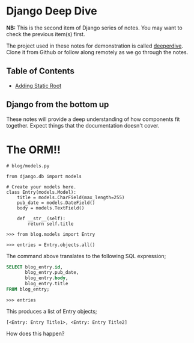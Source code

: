 # Django Deep Dive
**NB:** This is the second item of Django series of notes. You may want to check the previous item(s) first.

The project used in these notes for demonstration is called [deeperdive](http:// 'deeperdive project'). Clone it from Github or follow along remotely as we go through the notes.

## Table of Contents
- [Adding Static Root](#add-static-root)

## Django from the bottom up
These notes will provide a deep understanding of how components fit together. Expect things that the documentation doesn't cover.


# The ORM!!

```Py
# blog/models.py

from django.db import models

# Create your models here.
class Entry(models.Model):
    title = models.CharField(max_length=255)
    pub_date = models.DateField()
    body = models.TextField()

    def __str__(self):
        return self.title

```

`>>> from blog.models import Entry`

`>>> entries = Entry.objects.all()`

The command above translates to the following SQL expression;

```SQL
SELECT blog_entry.id,
       blog_entry.pub_date,
       blog_entry.body,
       blog_entry.title
FROM blog_entry;
```
`>>> entries`

This produces a list of Entry objects;

`[<Entry: Entry Title1>, <Entry: Entry Title2]`

How does this happen?
